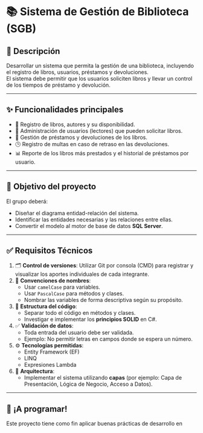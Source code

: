# 📚 Sistema de Gestión de Biblioteca (SGB)

## 🧾 Descripción
Desarrollar un sistema que permita la gestión de una biblioteca, incluyendo el registro de libros, usuarios, préstamos y devoluciones.  
El sistema debe permitir que los usuarios soliciten libros y llevar un control de los tiempos de préstamo y devolución.

---

## ✨ Funcionalidades principales
- 📖 Registro de libros, autores y su disponibilidad.
- 👥 Administración de usuarios (lectores) que pueden solicitar libros.
- 🔄 Gestión de préstamos y devoluciones de los libros.
- 🕒 Registro de multas en caso de retraso en las devoluciones.
- 📊 Reporte de los libros más prestados y el historial de préstamos por usuario.

---

## 🎯 Objetivo del proyecto
El grupo deberá:
- Diseñar el diagrama entidad-relación del sistema.
- Identificar las entidades necesarias y las relaciones entre ellas.
- Convertir el modelo al motor de base de datos **SQL Server**.

---

## ✅ Requisitos Técnicos

1. 🗂️ **Control de versiones**: Utilizar Git por consola (CMD) para registrar y visualizar los aportes individuales de cada integrante.
2. 🧠 **Convenciones de nombres**:
   - Usar `camelCase` para variables.
   - Usar `PascalCase` para métodos y clases.
   - Nombrar las variables de forma descriptiva según su propósito.
3. 🧱 **Estructura del código**:
   - Separar todo el código en métodos y clases.
   - Investigar e implementar los **principios SOLID** en C#.
4. ✅ **Validación de datos**:
   - Toda entrada del usuario debe ser validada.
   - Ejemplo: No permitir letras en campos donde se espera un número.
5. ⚙️ **Tecnologías permitidas**:
   - Entity Framework (EF)
   - LINQ
   - Expresiones Lambda
6. 🧩 **Arquitectura**:
   - Implementar el sistema utilizando **capas** (por ejemplo: Capa de Presentación, Lógica de Negocio, Acceso a Datos).

---

## 🚀 ¡A programar!

Este proyecto tiene como fin aplicar buenas prácticas de desarrollo en
